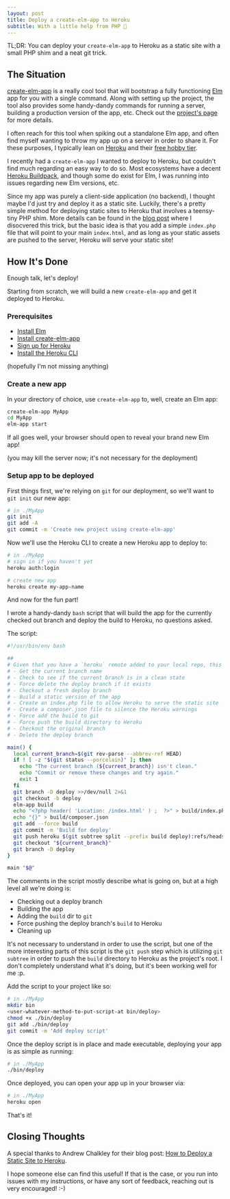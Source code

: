 ```yaml
---
layout: post
title: Deploy a create-elm-app to Heroku
subtitle: With a little help from PHP 😬
---
```


TL;DR: You can deploy your `create-elm-app` to Heroku as a static site with a small PHP shim and a neat git trick.

## The Situation

[create-elm-app](https://github.com/halfzebra/create-elm-app) is a really cool tool that will bootstrap a fully functioning [Elm](https://elm-lang.org/) app for you with a single command. Along with setting up the project, the tool also provides some handy-dandy commands for running a server, building a production version of the app, etc. Check out the [project's page](https://github.com/halfzebra/create-elm-app) for more details.

I often reach for this tool when spiking out a standalone Elm app, and often find myself wanting to throw my app up on a server in order to share it. For these purposes, I typically lean on [Heroku](http://heroku.com/) and their [free hobby tier](https://www.heroku.com/free).

I recently had a `create-elm-app` I wanted to deploy to Heroku, but couldn't find much regarding an easy way to do so. Most ecosystems have a decent [Heroku Buildpack](https://devcenter.heroku.com/articles/buildpacks), and though some do exist for Elm, I was running into issues regarding new Elm versions, etc.

Since my app was purely a client-side application (no backend), I thought maybe I'd just try and deploy it as a static site. Luckily, there's a pretty simple method for deploying static sites to Heroku that involves a teensy-tiny PHP shim. More details can be found in the [blog post](https://blog.teamtreehouse.com/deploy-static-site-heroku) where I disocvered this trick, but the basic idea is that you add a simple `index.php` file that will point to your main `index.html`, and as long as your static assets are pushed to the server, Heroku will serve your static site!

## How It's Done

Enough talk, let's deploy!

Starting from scratch, we will build a new `create-elm-app` and get it deployed to Heroku.

### Prerequisites

- [Install Elm](https://guide.elm-lang.org/install/elm.html)
- [Install create-elm-app](https://github.com/halfzebra/create-elm-app#installation)
- [Sign up for Heroku](https://heroku.com)
- [Install the Heroku CLI](https://devcenter.heroku.com/articles/heroku-cli)

(hopefully I'm not missing anything)

### Create a new app

In your directory of choice, use `create-elm-app` to, well, create an Elm app:

```sh
create-elm-app MyApp
cd MyApp
elm-app start
```

If all goes well, your browser should open to reveal your brand new Elm app!

(you may kill the server now; it's not necessary for the deployment)

### Setup app to be deployed

First things first, we're relying on `git` for our deployment, so we'll want to `git init` our new app:

```sh
# in ./MyApp
git init
git add -A
git commit -m 'Create new project using create-elm-app'
```

Now we'll use the Heroku CLI to create a new Heroku app to deploy to:

```sh
# in ./MyApp
# sign in if you haven't yet
heroku auth:login

# create new app
heroku create my-app-name
```

And now for the fun part!

I wrote a handy-dandy `bash` script that will build the app for the currently checked out branch and deploy the build to Heroku, no questions asked.

The script:

```sh
#!/usr/bin/env bash

##
# Given that you have a `heroku` remote added to your local repo, this will:
# - Get the current branch name
# - Check to see if the current branch is in a clean state
# - Force delete the deploy branch if it exists
# - Checkout a fresh deploy branch
# - Build a static version of the app
# - Create an index.php file to allow Heroku to serve the static site
# - Create a composer.json file to silence the Heroku warnings
# - Force add the build to git
# - Force push the build directory to Heroku
# - Checkout the original branch
# - Delete the deploy branch

main() {
  local current_branch=$(git rev-parse --abbrev-ref HEAD)
  if ! [ -z "$(git status --porcelain)" ]; then
    echo "The current branch (${current_branch}) isn't clean."
    echo "Commit or remove these changes and try again."
    exit 1
  fi
  git branch -D deploy >>/dev/null 2>&1
  git checkout -b deploy
  elm-app build
  echo "<?php header( 'Location: /index.html' ) ;  ?>" > build/index.php
  echo "{}" > build/composer.json
  git add --force build
  git commit -m 'Build for deploy'
  git push heroku $(git subtree split --prefix build deploy):refs/heads/master --force
  git checkout "${current_branch}"
  git branch -D deploy
}

main "$@"
```

The comments in the script mostly describe what is going on, but at a high level all we're doing is:
- Checking out a deploy branch
- Building the app
- Adding the `build` dir to `git`
- Force pushing the deploy branch's `build` to Heroku
- Cleaning up

It's not necessary to understand in order to use the script, but one of the more interesting parts of this script is the `git push` step which is utilizing `git subtree` in order to push the `build` directory to Heroku as the project's root. I don't completely understand what it's doing, but it's been working well for me :p.

Add the script to your project like so:

```sh
# in ./MyApp
mkdir bin
<user-whatever-method-to-put-script-at bin/deploy>
chmod +x ./bin/deploy
git add ./bin/deploy
git commit -m 'Add deploy script'
```

Once the deploy script is in place and made executable, deploying your app is as simple as running:

```sh
# in ./MyApp
./bin/deploy
```

Once deployed, you can open your app up in your browser via:

```sh
# in ./MyApp
heroku open
```

That's it!

## Closing Thoughts

A special thanks to Andrew Chalkley for their blog post: [How to Deploy a Static Site to Heroku](https://blog.teamtreehouse.com/deploy-static-site-heroku).

I hope someone else can find this useful! If that is the case, or you run into issues with my instructions, or have any sort of feedback, reaching out is very encouraged! :-)


